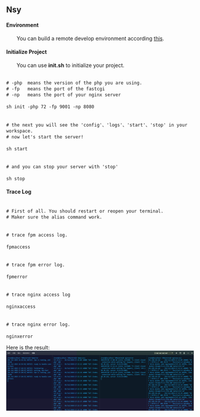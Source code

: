 ## Nsy

#### Environment  

&ensp;&ensp;&ensp;&ensp;You can build a remote develop environment according [this](https://github.com/NMSAzulX/Nsy/projects/2).  


#### Initialize Project  


&ensp;&ensp;&ensp;&ensp;You can use **init.sh** to initialize your project.

```Shell

# -php  means the version of the php you are using.
# -fp   means the port of the fastcgi
# -np   means the port of your nginx server

sh init -php 72 -fp 9001 -np 8080


# the next you will see the 'config'、'logs'、'start'、'stop' in your workspace.
# now let's start the server!

sh start


# and you can stop your server with 'stop'

sh stop

```  


#### Trace Log  

```Shell

# First of all. You should restart or reopen your terminal.  
# Maker sure the alias command work.


# trace fpm access log.

fpmaccess


# trace fpm error log.

fpmerror


# trace nginx access log

nginxaccess


# trace nginx error log.

nginxerror

```
Here is the result: 
![Trace Log](https://github.com/NMSAzulX/Nsy/blob/master/Image/TraceLog.png)
